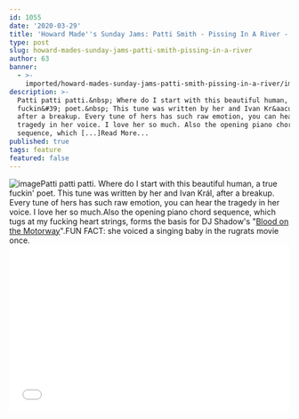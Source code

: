 ```yaml
---
id: 1055
date: '2020-03-29'
title: 'Howard Made''s Sunday Jams: Patti Smith - Pissing In A River - Loose Lips'
type: post
slug: howard-mades-sunday-jams-patti-smith-pissing-in-a-river
author: 63
banner:
  - >-
    imported/howard-mades-sunday-jams-patti-smith-pissing-in-a-river/image1055.jpeg
description: >-
  Patti patti patti.&nbsp; Where do I start with this beautiful human, a true
  fuckin&#39; poet.&nbsp; This tune was written by her and Ivan Kr&aacute;l,
  after a breakup. Every tune of hers has such raw emotion, you can hear the
  tragedy in her voice. I love her so much. Also the opening piano chord
  sequence, which [...]Read More...
published: true
tags: feature
featured: false
---
```

![image](../imported/howard-mades-sunday-jams-patti-smith-pissing-in-a-river/image1055.jpeg)Patti patti patti. Where do I start with this beautiful human, a true fuckin' poet. This tune was written by her and Ivan Král, after a breakup. Every tune of hers has such raw emotion, you can hear the tragedy in her voice. I love her so much.Also the opening piano chord sequence, which tugs at my fucking heart strings, forms the basis for DJ Shadow's "[Blood on the Motorway](https://www.youtube.com/watch?v=_5OGk9N8Y5s)".FUN FACT: she voiced a singing baby in the rugrats movie once.<iframe width='100%' height='300' scrolling='no' frameborder='no' allow='autoplay' src='//www.youtube.com/embed/XhDJZm_HyXY?wmode=opaque'></iframe>